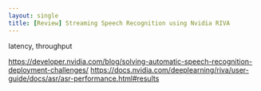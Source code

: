 ```yaml
---
layout: single
title: [Review] Streaming Speech Recognition using Nvidia RIVA
---
```


latency, throughput

https://developer.nvidia.com/blog/solving-automatic-speech-recognition-deployment-challenges/
https://docs.nvidia.com/deeplearning/riva/user-guide/docs/asr/asr-performance.html#results
